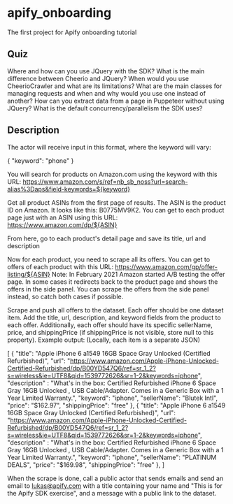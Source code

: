 # apify_onboarding

The first project for Apify onboarding tutorial

## Quiz

Where and how can you use JQuery with the SDK?
What is the main difference between Cheerio and JQuery?
When would you use CheerioCrawler and what are its limitations?
What are the main classes for managing requests and when and why would you use one instead of another?
How can you extract data from a page in Puppeteer without using JQuery?
What is the default concurrency/parallelism the SDK uses?


## Description

The actor will receive input in this format, where the keyword will vary:

{
    "keyword": "phone"
}

You will search for products on Amazon.com using the keyword with this URL: https://www.amazon.com/s/ref=nb_sb_noss?url=search-alias%3Daps&field-keywords=${keyword}

Get all product ASINs from the first page of results. The ASIN is the product ID on Amazon. It looks like this: B0775MV9K2. You can get to each product page just with an ASIN using this URL: https://www.amazon.com/dp/${ASIN}

From here, go to each product's detail page and save its title, url and description

Now for each product, you need to scrape all its offers. You can get to offers of each product with this URL: https://www.amazon.com/gp/offer-listing/${ASIN}
Note: In February 2021 Amazon started A/B testing the offer page. In some cases it redirects back to the product page and shows the offers in the side panel. You can scrape the offers from the side panel instead, so catch both cases if possible.

Scrape and push all offers to the dataset. Each offer should be one dataset item. Add the title, url, description, and keyword fields from the product to each offer. Additionally, each offer should have its specific sellerName, price, and shippingPrice (if shippingPrice is not visible, store null to this property).
Example output: (Locally, each item is a separate JSON)

[
    {
		"title": "Apple iPhone 6 a1549 16GB Space Gray Unlocked (Certified Refurbished)",
		"url": "https://www.amazon.com/Apple-iPhone-Unlocked-Certified-Refurbished/dp/B00YD547Q6/ref=sr_1_2?s=wireless&ie=UTF8&qid=1539772626&sr=1-2&keywords=iphone",
		"description" : "What's in the box: Certified Refurbished iPhone 6 Space Gray 16GB Unlocked , USB Cable/Adapter. Comes in a Generic Box with a 1 Year Limited Warranty.",
		"keyword": "iphone",
        	"sellerName": "Blutek Intl",
		"price": "$162.97",
		"shippingPrice": "free"
    }, 
    {
         "title": "Apple iPhone 6 a1549 16GB Space Gray Unlocked (Certified Refurbished)",
	 	"url": "https://www.amazon.com/Apple-iPhone-Unlocked-Certified-Refurbished/dp/B00YD547Q6/ref=sr_1_2?s=wireless&ie=UTF8&qid=1539772626&sr=1-2&keywords=iphone",
	 	"description" : "What's in the box: Certified Refurbished iPhone 6 Space Gray 16GB Unlocked , USB Cable/Adapter. Comes in a Generic Box with a 1 Year Limited Warranty.",
	 	"keyword": "iphone",
         	"sellerName": "PLATINUM DEALS",
	 	"price": "$169.98",
	 	"shippingPrice": "free"
    }, 
]

When the scrape is done, call a public actor that sends emails and send an email to lukas@apify.com  with a title containing your name and "This is for the Apify SDK exercise", and a message with a public link to the dataset.